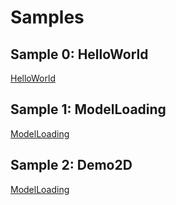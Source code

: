 # Samples
## Sample 0: HelloWorld
[HelloWorld](00_HelloWorld/)

## Sample 1: ModelLoading
[ModelLoading](01_ModelLoading/)

## Sample 2: Demo2D
[ModelLoading](02_Demo2D/)
